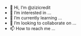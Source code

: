 - 👋 Hi, I’m @zizicredit
- 👀 I’m interested in ...
- 🌱 I’m currently learning ...
- 💞️ I’m looking to collaborate on ...
- 📫 How to reach me ...

<!---
zizicredit/zizicredit is a ✨ special ✨ repository because its `README.md` (this file) appears on your GitHub profile.
You can click the Preview link to take a look at your changes.
--->
